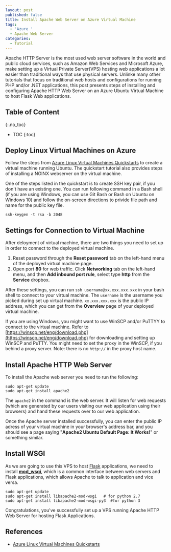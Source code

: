 ```yaml
---
layout: post
published: false
title: Install Apache Web Server on Azure Virtual Machine
tags:
  - 'Azure '
  - Apache Web Server
categories:
  - Tutorial
---
```


Apache HTTP Server is the most used web server software in the world and public cloud services, such as Amazon Web Services and Microsoft Azure, make setting up a Virtual Private Server(VPS) hosting web applications a lot easier than traditional ways that use physical servers. Unlinke many other tutorials that focus on traditional web hosts and configurations for running PHP and/or .NET applications, this post presents steps of installing and configuring Apache HTTP Web Server on an Azure Ubuntu Virtual Machine to host Flask Web applications. 
<!--more-->

## Table of Content
{:.no_toc}

* TOC
{:toc}

## Deploy Linux Virtual Machines on Azure

Follow the steps from [Azure Linux Virtual Machines Quickstarts](https://docs.microsoft.com/en-us/azure/virtual-machines/linux/) to create a virtual machine running Ubuntu. The quickstart tutorial also provides steps of installing a NGINX webserver on the virtual machine. 

One of the steps listed in the quickstart is to create SSH key pair, if you don't have an existing one. You can run following command in a Bash shell (if you are using Windows, you can use Git Bash or Bash on Ubuntu on Windows 10) and follow the on-screen directions to privide file path and name for the public key file. 
```
ssh-keygen -t rsa -b 2048
```

## Settings for Connection to Virtual Machine

After deloyment of virtual machine, there are two things you need to set up in order to connect to the deployed virtual machine.
1. Reset password through the **Reset password** tab on the left-hand menu of the deployed virtual machine page.
2. Open port **80** for web traffic. Click **Networking** tab on the left-hand menu, and then **Add inbound port rule**, select type **http** from the **Service** dropbox.

After these settings, you can run `ssh username@xx.xxx.xxx.xxx` in your bash shell to connect to your virtual machine. The `username` is the username you picked during set up virtual machine. `xx.xxx.xxx.xxx` is the public IP address, which you can get from the **Overview** page of your deployed virtual machine.

If you are using Windows, you might want to use WinSCP and/or PuTTYY to connect to the virtual machine. Refer to [https://winscp.net/eng/download.php](https://winscp.net/eng/download.php) for downloading and setting up WinSCP and PuTTY. You might need to set the proxy in the WinSCP, if you behind a proxy server. Note: there is no `http://` in the proxy host name.

## Install Apache HTTP Web Server

To install the Apache web server you need to run the following:
```
sudo apt-get update
sudo apt-get install apache2
```
The `apache2` in the command is the web server. It will listen for web requests (which are generated by our users visiting our web application using their browsers) and hand these requests over to our web application. 

Once the Apache server installed successfully, you can enter the public IP adress of your virtual machine in your browser's address bar, and you should see a page saying "**Apache2 Ubuntu Default Page: It Works!**" or something similar.

## Install WSGI

As we are going to use this VPS to host [Flask](http://flask.pocoo.org/) applications, we need to install **[mod_wsgi](http://modwsgi.readthedocs.io/en/develop/index.html)**, which is a common interface between web servers and Flask applications, which allows Apache to talk to application and vice versa.
```
sudo apt-get update
sudo apt-get install libapache2-mod-wsgi   # for python 2.7
sudo apt-get install libapache2-mod-wsgi-py3  #for python 3
```
Congratulations, you've successfully set up a VPS running Apache HTTP Web Server for hosting Flask Applications. 

## References

* [Azure Linux Virtual Machines Quickstarts](https://docs.microsoft.com/en-us/azure/virtual-machines/linux/)
